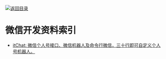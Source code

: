 [![返回目录](https://parg.co/UGo)](https://parg.co/b4z) 
 


# 微信开发资料索引

* [itChat: 微信个人号接口、微信机器人及命令行微信，三十行即可自定义个人号机器人。](https://github.com/littlecodersh/ItChat)
